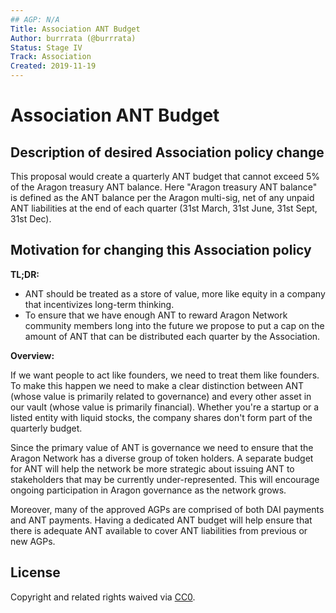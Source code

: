 ```yaml
---
## AGP: N/A
Title: Association ANT Budget
Author: burrrata (@burrrata)
Status: Stage IV
Track: Association
Created: 2019-11-19
---
```


# Association ANT Budget

## Description of desired Association policy change

This proposal would create a quarterly ANT budget that cannot exceed 5% of the Aragon treasury ANT balance. Here "Aragon treasury ANT balance" is defined as the ANT balance per the Aragon multi-sig, net of any unpaid ANT liabilities at the end of each quarter (31st March, 31st June, 31st Sept, 31st Dec). 

## Motivation for changing this Association policy

**TL;DR:**

- ANT should be treated as a store of value, more like equity in a company that incentivizes long-term thinking.
- To ensure that we have enough ANT to reward Aragon Network community members long into the future we propose to put a cap on the amount of ANT that can be distributed each quarter by the Association.

**Overview:**

If we want people to act like founders, we need to treat them like founders. To make this happen we need to make a clear distinction between ANT (whose value is primarily related to governance) and every other asset in our vault (whose value is primarily financial). Whether you're a startup or a listed entity with liquid stocks, the company shares don't form part of the quarterly budget.

Since the primary value of ANT is governance we need to ensure that the Aragon Network has a diverse group of token holders. A separate budget for ANT will help the network be more strategic about issuing ANT to stakeholders that may be currently under-represented. This will encourage ongoing participation in Aragon governance as the network grows. 

Moreover, many of the approved AGPs are comprised of both DAI payments and ANT payments. Having a dedicated ANT budget will help ensure that there is adequate ANT available to cover ANT liabilities from previous or new AGPs. 

## License

Copyright and related rights waived via [CC0](https://creativecommons.org/publicdomain/zero/1.0/).
